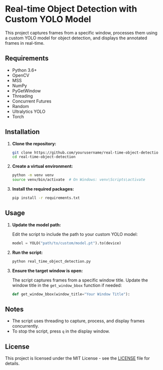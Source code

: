 # Real-time Object Detection with Custom YOLO Model

This project captures frames from a specific window, processes them using a custom YOLO model for object detection, and displays the annotated frames in real-time.

## Requirements

- Python 3.6+
- OpenCV
- MSS
- NumPy
- PyGetWindow
- Threading
- Concurrent Futures
- Random
- Ultralytics YOLO
- Torch

## Installation

1. **Clone the repository:**

    ```bash
    git clone https://github.com/yourusername/real-time-object-detection.git
    cd real-time-object-detection
    ```

2. **Create a virtual environment:**

    ```bash
    python -m venv venv
    source venv/bin/activate  # On Windows: venv\Scripts\activate
    ```

3. **Install the required packages:**

    ```bash
    pip install -r requirements.txt
    ```

## Usage

1. **Update the model path:**

    Edit the script to include the path to your custom YOLO model:
    ```python
    model = YOLO("path/to/custom/model.pt").to(device)
    ```

2. **Run the script:**

    ```bash
    python real_time_object_detection.py
    ```

3. **Ensure the target window is open:**

    The script captures frames from a specific window title. Update the window title in the `get_window_bbox` function if needed:
    ```python
    def get_window_bbox(window_title="Your Window Title"):
    ```

## Notes

- The script uses threading to capture, process, and display frames concurrently.
- To stop the script, press `q` in the display window.

## License

This project is licensed under the MIT License - see the [LICENSE](LICENSE) file for details.
